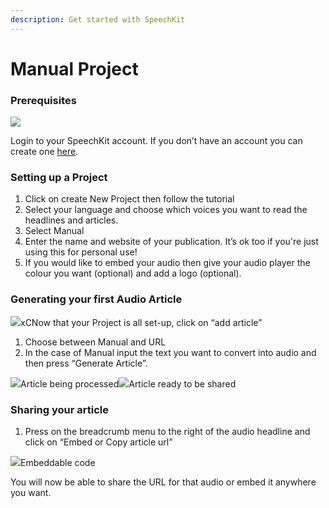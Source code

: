 ```yaml
---
description: Get started with SpeechKit
---
```


# Manual Project

### Prerequisites

![](https://blog.speechkit.io/content/images/downloaded_images/Manual-Project-Setup--Text---URL/1-VmuB4X9ZvNd70CeQYbufqg.gif)

Login to your SpeechKit account. If you don’t have an account you can create one [here](https://my.speechkit.io/).

### Setting up a Project

1. Click on create New Project then follow the tutorial
2. Select your language and choose which voices you want to read the headlines and articles.
3. Select Manual
4. Enter the name and website of your publication. It’s ok too if you're just using this for personal use!
5. If you would like to embed your audio then give your audio player the colour you want \(optional\) and add a logo \(optional\).

### Generating your first Audio Article

![](https://blog.speechkit.io/content/images/downloaded_images/Manual-Project-Setup--Text---URL/1-YxnYl6hmiFa8NZb9oL53pw.png)xCNow that your Project is all set-up, click on “add article”

1. Choose between Manual and URL
2. In the case of Manual input the text you want to convert into audio and then press “Generate Article”.

![](https://blog.speechkit.io/content/images/downloaded_images/Manual-Project-Setup--Text---URL/1-GwzLmIj-RGINcf7kdAUB1w.png)Article being processed![](https://blog.speechkit.io/content/images/downloaded_images/Manual-Project-Setup--Text---URL/1-grB0bWtu3izRuoioNbaOhw.png)Article ready to be shared

### **Sharing your article**

1. Press on the breadcrumb menu to the right of the audio headline and click on “Embed or Copy article url”

![](https://blog.speechkit.io/content/images/downloaded_images/Manual-Project-Setup--Text---URL/1-04W080CbnvL1atn7fNn82w.png)Embeddable code

You will now be able to share the URL for that audio or embed it anywhere you want.

